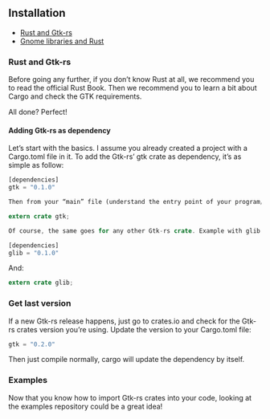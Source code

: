 ## Installation

- [Rust and Gtk-rs](https://gtk-rs.org/docs-src/tutorial/rust_and_gtk)
- [Gnome libraries and Rust](https://gtk-rs.org/docs-src/tutorial/gnome_and_rust)

### Rust and Gtk-rs

Before going any further, if you don’t know Rust at all, we recommend you to read the official Rust Book.
Then we recommend you to learn a bit about Cargo and check the GTK requirements.

All done? Perfect!

#### Adding Gtk-rs as dependency

Let’s start with the basics. I assume you already created a project with a Cargo.toml file in it. To add the Gtk-rs’ gtk crate as dependency, it’s as simple as follow:
``` rust
[dependencies]
gtk = "0.1.0"

Then from your “main” file (understand the entry point of your program/library), add:

extern crate gtk;

Of course, the same goes for any other Gtk-rs crate. Example with glib:

[dependencies]
glib = "0.1.0"
```

And:
``` rust
extern crate glib;
```

### Get last version

If a new Gtk-rs release happens, just go to crates.io and check for the Gtk-rs crates version you’re using. Update the version to your Cargo.toml file:
``` rust
gtk = "0.2.0"
```
Then just compile normally, cargo will update the dependency by itself.

### Examples

Now that you know how to import Gtk-rs crates into your code, looking at the examples repository could be a great idea!
